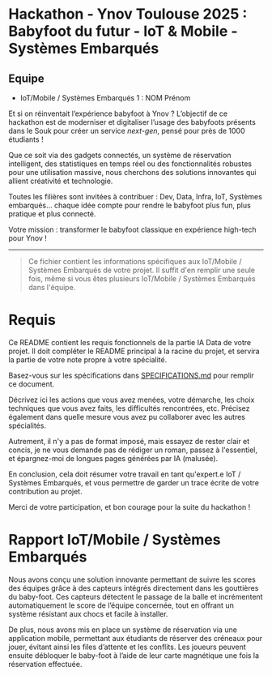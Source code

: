 # Hackathon - Ynov Toulouse 2025 : Babyfoot du futur - IoT & Mobile - Systèmes Embarqués

## Equipe

- IoT/Mobile / Systèmes Embarqués 1 : NOM Prénom

Et si on réinventait l’expérience babyfoot à Ynov ? L’objectif de ce hackathon est de moderniser et digitaliser l’usage des babyfoots présents dans le Souk pour créer un service _next-gen_, pensé pour près de 1000 étudiants !

Que ce soit via des gadgets connectés, un système de réservation intelligent, des statistiques en temps réel ou des fonctionnalités robustes pour une utilisation massive, nous cherchons des solutions innovantes qui allient créativité et technologie.

Toutes les filières sont invitées à contribuer : Dev, Data, Infra, IoT, Systèmes embarqués… chaque idée compte pour rendre le babyfoot plus fun, plus pratique et plus connecté.

Votre mission : transformer le babyfoot classique en expérience high-tech pour Ynov !

---

> Ce fichier contient les informations spécifiques aux IoT/Mobile / Systèmes Embarqués de votre projet. Il suffit d'en remplir une seule fois, même si vous êtes plusieurs IoT/Mobile / Systèmes Embarqués dans l'équipe.

# Requis

Ce README contient les requis fonctionnels de la partie IA Data de votre projet. Il doit compléter le README principal à la racine du projet, et servira la partie de votre note propre à votre spécialité.

Basez-vous sur les spécifications dans [SPECIFICATIONS.md](../SPECIFICATIONS.md) pour remplir ce document.

Décrivez ici les actions que vous avez menées, votre démarche, les choix techniques que vous avez faits, les difficultés rencontrées, etc. Précisez également dans quelle mesure vous avez pu collaborer avec les autres spécialités.

Autrement, il n'y a pas de format imposé, mais essayez de rester clair et concis, je ne vous demande pas de rédiger un roman, passez à l'essentiel, et épargnez-moi de longues pages générées par IA (malusée).

En conclusion, cela doit résumer votre travail en tant qu'expert.e IoT / Systèmes Embarqués, et vous permettre de garder un trace écrite de votre contribution au projet.

Merci de votre participation, et bon courage pour la suite du hackathon !

# Rapport IoT/Mobile / Systèmes Embarqués

Nous avons conçu une solution innovante permettant de suivre les scores des équipes grâce à des capteurs intégrés directement dans les gouttières du baby-foot. Ces capteurs détectent le passage de la balle et incrémentent automatiquement le score de l’équipe concernée, tout en offrant un système résistant aux chocs et facile à installer.

De plus, nous avons mis en place un système de réservation via une application mobile, permettant aux étudiants de réserver des créneaux pour jouer, évitant ainsi les files d’attente et les conflits. Les joueurs peuvent ensuite débloquer le baby-foot à l’aide de leur carte magnétique une fois la réservation effectuée.
